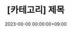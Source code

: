 ---
layout: single
title: "[카테고리] 제목"
excerpt: "설명"
date: 2023-00-00 00:00:00+09:00
toc: true
toc_sticky: true
use_math: true
categories:
  - 카테고리 
  - 세부카테고리
tags:
  - 태그
---